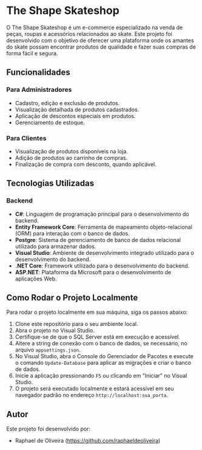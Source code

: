 # The Shape Skateshop

O The Shape Skateshop é um e-commerce especializado na venda de peças, roupas e acessórios relacionados ao skate. Este projeto foi desenvolvido com o objetivo de oferecer uma plataforma onde os amantes do skate possam encontrar produtos de qualidade e fazer suas compras de forma fácil e segura.

## Funcionalidades

### Para Administradores
- Cadastro, edição e exclusão de produtos.
- Visualização detalhada de produtos cadastrados.
- Aplicação de descontos especiais em produtos.
- Gerenciamento de estoque.

### Para Clientes
- Visualização de produtos disponíveis na loja.
- Adição de produtos ao carrinho de compras.
- Finalização de compra com desconto, quando aplicável.

## Tecnologias Utilizadas

### Backend
- **C#**: Linguagem de programação principal para o desenvolvimento do backend.
- **Entity Framework Core**: Ferramenta de mapeamento objeto-relacional (ORM) para interação com o banco de dados.
- **Postgre**: Sistema de gerenciamento de banco de dados relacional utilizado para armazenar dados.
- **Visual Studio**: Ambiente de desenvolvimento integrado utilizado para o desenvolvimento do backend.
- **.NET Core**: Framework utilizado para o desenvolvimento do backend.
- **ASP.NET**: Plataforma da Microsoft para o desenvolvimento de aplicações Web.

## Como Rodar o Projeto Localmente

Para rodar o projeto localmente em sua máquina, siga os passos abaixo:

1. Clone este repositório para o seu ambiente local.
2. Abra o projeto no Visual Studio.
3. Certifique-se de que o SQL Server está em execução e acessível.
4. Altere a string de conexão com o banco de dados, se necessário, no arquivo `appsettings.json`.
5. No Visual Studio, abra o Console do Gerenciador de Pacotes e execute o comando `Update-Database` para aplicar as migrações e criar o banco de dados.
6. Inicie a aplicação pressionando `F5` ou clicando em "Iniciar" no Visual Studio.
7. O projeto será executado localmente e estará acessível em seu navegador padrão no endereço `http://localhost:sua_porta`.

## Autor

Este projeto foi desenvolvido por:
 - Raphael de Oliveira (https://github.com/raphaeldeoliveira)

